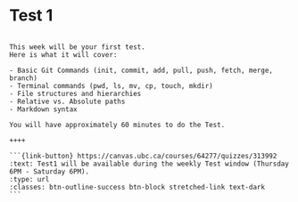 # Test 1

````{panels}

This week will be your first test.
Here is what it will cover:

- Basic Git Commands (init, commit, add, pull, push, fetch, merge, branch)
- Terminal commands (pwd, ls, mv, cp, touch, mkdir)
- File structures and hierarchies
- Relative vs. Absolute paths
- Markdown syntax

You will have approximately 60 minutes to do the Test.

++++ 

```{link-button} https://canvas.ubc.ca/courses/64277/quizzes/313992
:text: Test1 will be available during the weekly Test window (Thursday 6PM - Saturday 6PM).
:type: url
:classes: btn-outline-success btn-block stretched-link text-dark
```
````